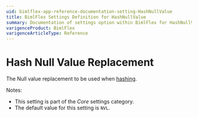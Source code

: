 ```yaml
---
uid: bimlflex-app-reference-documentation-setting-HashNullValue
title: BimlFlex Settings Definition for HashNullValue
summary: Documentation of settings option within BimlFlex for HashNullValue
varigenceProduct: BimlFlex
varigenceArticleType: Reference
---
```


# Hash Null Value Replacement

The Null value replacement to be used when [hashing](xref:bimlflex-concepts-hashing).

Notes:

* This setting is part of the *Core* settings category.
* The default value for this setting is `NVL`.
